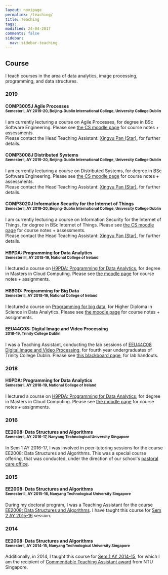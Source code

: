 ```yaml
---
layout: novipage
permalink: /teaching/
title: Teaching
tags: 
modified: 24-04-2017
comments: false
sidebar:
  nav: sidebar-teaching
---
```


## Course
I teach courses in the area of data analytics, image processing, programming, and data structures.

### 2019

#### COMP3005J Agile Processes<br><sup>Semester I, AY 2019-20, Beijing-Dublin International College, University College Dublin</sup>
I am currently lecturing a course on Agile Processes, for degree in BSc Software Engineering. Please see <a href="https://csmoodle.ucd.ie/moodle/course/view.php?id=798">the CS moodle page</a> for course notes + assessments.<br>
Please contact the Head Teaching Assistant: <a href="mailto:Xingyu.Pan@ucdconnect.ie">Xingyu Pan (Star)</a>, for further details.


#### COMP3008J Distributed Systems<br><sup>Semester I, AY 2019-20, Beijing-Dublin International College, University College Dublin</sup>
I am currently lecturing a course on Distributed Systems, for degree in BSc Software Engineering. Please see <a href="https://csmoodle.ucd.ie/moodle/course/view.php?id=796">the CS moodle page</a> for course notes + assessments.<br>
Please contact the Head Teaching Assistant: <a href="mailto:Xingyu.Pan@ucdconnect.ie">Xingyu Pan (Star)</a>, for further details.


#### COMP3020J Information Security for the Internet of Things<br><sup>Semester I, AY 2019-20, Beijing-Dublin International College, University College Dublin</sup>
I am currently lecturing a course on Information Security for the Internet of Things, for degree in BSc Internet of Things. Please see <a href="https://csmoodle.ucd.ie/moodle/course/view.php?id=797">the CS moodle page</a> for course notes + assessments.<br>
Please contact the Head Teaching Assistant: <a href="mailto:Xingyu.Pan@ucdconnect.ie">Xingyu Pan (Star)</a>, for further details.


#### H9PDA: Programming for Data Analytics<br><sup>Semester III, AY 2018-19, National College of Ireland</sup>
I lectured a course on <a href="http://courses.ncirl.ie/index.cfm/page/module/moduleId/20375">H9PDA: Programming for Data Analytics</a>, for degree in Masters in Cloud Computing. Please see <a href="https://moodle.ncirl.ie/course/view.php?id=1464">the moodle page</a> for course notes + assignments.

#### H8BGD: Programming for Big Data<br><sup>Semester II, AY 2018-19, National College of Ireland</sup>
I lectured a course on <a href="http://courses.ncirl.ie/index.cfm/page/module/moduleId/21358">Programming for big data</a>, for Higher Diploma in Science in Data Analytics. Please see <a href="https://moodle.ncirl.ie/course/view.php?id=1605">the moodle page</a> for course notes + assignments.

#### EEU44C08: Digital Image and Video Processing<br><sup> 2018-19, Trinity College Dublin</sup>
I was a Teaching Assistant, conducting the lab sessions of [EEU44C08 Digital Image and Video Processing](https://github.com/frcs/EE4C08), for fourth year undergraduates of Trinity College Dublin. Please see <a href="https://tcd.blackboard.com/webapps/blackboard/execute/announcement?method=search&context=course_entry&course_id=_46876_1&handle=announcements_entry&mode=view">this blackboard page</a>, for lab handouts.


### 2018
#### H9PDA: Programming for Data Analytics<br><sup>Semester I, AY 2018-19, National College of Ireland</sup>
I lectured a course on <a href="http://courses.ncirl.ie/index.cfm/page/module/moduleId/20375">H9PDA: Programming for Data Analytics</a>, for degree in Masters in Cloud Computing. Please see <a href="https://moodle.ncirl.ie/course/view.php?id=1319">the moodle page</a> for course notes + assignments.


### 2016
#### EE2008: Data Structures and Algorithms<br><sup>Semester I, AY 2016-17, Nanyang Technological University Singapore</sup>
In Sem 1 AY 2016-17, I was involved in peer-tutoring sessions for the course EE2008: Data Structures and Algorithms. This was a special course offering, that was conducted, under the direction of our school's <a href="http://www.eee.ntu.edu.sg/Programmes/CurrentStudents/sws/AcademicCounselling/Pages/Home.aspx">pastoral care office</a>. 


### 2015
#### EE2008: Data Structures and Algorithms<br><sup>Semester II, AY 2015-16, Nanyang Technological University Singapore</sup>
During my doctoral program, I was a Teaching Assistant for the course <a href="https://eee.ntu.edu.sg/Programmes/CurrentStudents/undergraduate/undergraduatefull-time/Documents/EE2008.pdf">EE2008: Data Structures and Algorithms</a>. I have taught this course for <a href="http://www3.ntu.edu.sg/home2012/SOUMYABR001/teach_AY2015.html">Sem 2 AY 2015-16</a> session. 


### 2014
#### EE2008: Data Structures and Algorithms<br><sup>Semester I, AY 2014-15, Nanyang Technological University Singapore</sup>
Additionally, in 2014, I taught this course for <a href="http://www3.ntu.edu.sg/home2012/SOUMYABR001/teach_AY2014.html">Sem 1 AY 2014-15</a>, for which I am the recipient of <a href="https://soumyabratadev.files.wordpress.com/2016/07/teaching_award_fall2014.pdf">Commendable Teaching Assistant award</a> from NTU Singapore. 


<!---
## Outreach
I am also involved in outreach activities and teaching Junior College students, as a part of the university outreach programs. I participate regularly in public engagement programmes conducted by ADAPT Centre, Dublin. I also worked on fun and interesting projects during my doctoral program at NTU. I taught students how to build antenna using regular tin cans (more popularly known as <a href="https://en.wikipedia.org/wiki/Cantenna">cantenna</a>). Additionally, I explained arduino programming using a block of LEDs - check out our <a href="http://www3.ntu.edu.sg/home2012/SOUMYABR001/ledcube.html">LED Cube workshop</a> page. 


I supervise students in their Master of Science (MSc) research thesis, and also mentor Final Year Projects (FYPs) and <a href="http://www.ntu.edu.sg/TalentOutreach/NRP/Pages/index.aspx">Nanyang Research Program</a> (NRP) projects. 
-->
